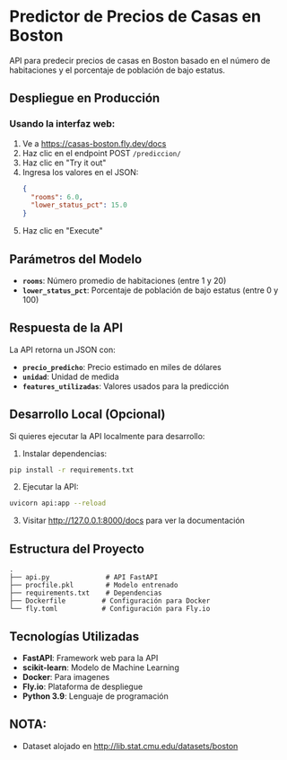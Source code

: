 # Predictor de Precios de Casas en Boston

API para predecir precios de casas en Boston basado en el número de habitaciones y el porcentaje de población de bajo estatus. 

## Despliegue en Producción


### Usando la interfaz web:

1. Ve a https://casas-boston.fly.dev/docs
2. Haz clic en el endpoint POST `/prediccion/`
3. Haz clic en "Try it out"
4. Ingresa los valores en el JSON:
   ```json
   {
     "rooms": 6.0,
     "lower_status_pct": 15.0
   }
   ```
5. Haz clic en "Execute"

## Parámetros del Modelo

- **`rooms`**: Número promedio de habitaciones (entre 1 y 20)
- **`lower_status_pct`**: Porcentaje de población de bajo estatus (entre 0 y 100)

## Respuesta de la API

La API retorna un JSON con:
- **`precio_predicho`**: Precio estimado en miles de dólares
- **`unidad`**: Unidad de medida
- **`features_utilizadas`**: Valores usados para la predicción

## Desarrollo Local (Opcional)

Si quieres ejecutar la API localmente para desarrollo:

1. Instalar dependencias:
```bash
pip install -r requirements.txt
```

2. Ejecutar la API:
```bash
uvicorn api:app --reload
```

3. Visitar http://127.0.0.1:8000/docs para ver la documentación

## Estructura del Proyecto

```
.
├── api.py              # API FastAPI
├── procfile.pkl        # Modelo entrenado
├── requirements.txt    # Dependencias
├── Dockerfile         # Configuración para Docker
└── fly.toml           # Configuración para Fly.io
```

## Tecnologías Utilizadas

- **FastAPI**: Framework web para la API
- **scikit-learn**: Modelo de Machine Learning
- **Docker**: Para imagenes
- **Fly.io**: Plataforma de despliegue
- **Python 3.9**: Lenguaje de programación

## NOTA:
- Dataset alojado en http://lib.stat.cmu.edu/datasets/boston
